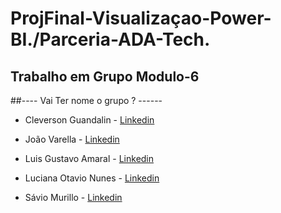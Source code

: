 # ProjFinal-Visualizaçao-Power-BI./Parceria-ADA-Tech.
## Trabalho em Grupo Modulo-6
##---- Vai Ter nome o grupo ? ------

- Cleverson Guandalin -
    [Linkedin](https://www.linkedin.com/in/cleversonguandalin)

-  João Varella -
    [Linkedin](https://www.linkedin.com/in/jo%C3%A3o-varella-0ba046284/)

- Luis Gustavo Amaral -
    [Linkedin](https://www.linkedin.com/in/luisgoni-amaral/)

- Luciana Otavio Nunes -
    [Linkedin](https://www.linkedin.com/in/luhonunes/)

- Sávio Murillo -
    [Linkedin](https://www.linkedin.com/in/saviomurillo/)

  
